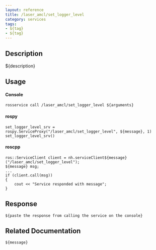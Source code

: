```yaml
---
layout: reference
title: /laser_amcl/set_logger_level
category: services
tags: 
- ${tag} 
- ${tag}
---
```


## Description
${description}

## Usage
#### Console
```
rosservice call /laser_amcl/set_logger_level ${arguments}
```

#### rospy
```
set_logger_level_srv = rospy.ServiceProxy("/laser_amcl/set_logger_level", ${message}, 1)
set_logger_level_srv()
```

#### roscpp
```
ros::ServiceClient client = nh.serviceClient${message}("/laser_amcl/set_logger_level");
${message} msg;
...
if (client.call(msg))
{
    cout << "Service responded with message";
}
```

## Response
```
${paste the response from calling the service on the console}
```

## Related Documentation
``${message}``